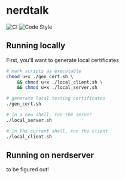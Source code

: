 # nerdtalk

![CI](https://github.com/ethanuppal/nerdtalk/actions/workflows/ci.yaml/badge.svg)
![Code Style](https://github.com/ethanuppal/nerdtalk/actions/workflows/clippy.yaml/badge.svg)

## Running locally

First, you'll want to generate local certificates

```sh
# mark scripts as executable
chmod u+x ./gen_cert.sh \
    && chmod u+x ./local_client.sh \
    && chmod u+x ./local_server.sh

# generate local testing certificates
./gen_cert.sh

# in a new shell, run the server
./local_server.sh

# in the current shell, run the client
./local_client.sh
```

## Running on nerdserver

to be figured out!
